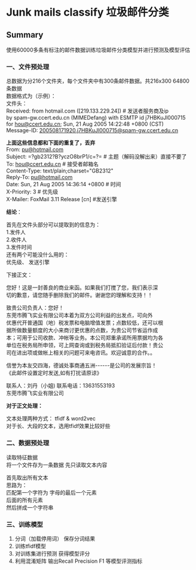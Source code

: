 # Junk mails classify 垃圾邮件分类
## Summary

使用60000多条有标注的邮件数据训练垃圾邮件分类模型并进行预测及模型评估

### 一、文件预处理
总数据为分216个文件夹，每个文件夹中有300条邮件数据。共216x300 64800条数据    
数据格式为（示例）：    
文件头：    
Received: from hotmail.com ([219.133.229.24])    # 发送者服务商及ip     
	by spam-gw.ccert.edu.cn (MIMEDefang) with ESMTP id j7HBKuJl000715    
	for <hou@ccert.edu.cn>; Sun, 21 Aug 2005 14:22:48 +0800 (CST)    
Message-ID: <200508171920.j7HBKuJl000715@spam-gw.ccert.edu.cn>   

**上面这些信息都和下面的重复了，丢弃**    
From: pu@hotmail.com    
Subject: =?gb2312?B?yczO8brP1/c=?=          # 主题（解码没解出来）直接不要了     
To: hou@ccert.edu.cn                   # 接受者邮箱名    
Content-Type: text/plain;charset="GB2312"    
Reply-To: pu@hotmail.com     
Date: Sun, 21 Aug 2005 14:36:14 +0800        # 时间       
X-Priority: 3                        # 优先级       
X-Mailer: FoxMail 3.11 Release [cn]         #发送引擎      

**结论**：

首先在文件头部分可以提取到的信息为：      
1.发件人     
2.收件人     
3.发件时间     
还有两个可能没什么用的：     
优先级、 发送引擎      

下接正文：    


您好！这是一封善良的商业来函。如果我们打搅了您，我们表示深           
切的歉意，请您随手删除我们的邮件。谢谢您的理解和支持！！

致贵公司负责人：您好！        
    东莞市腾飞实业有限公司本着为双方公司利益的出发点，可向外              
优惠代开普通国（地）税发票和电脑增值发票；点数较低，还可以根      
据所做数量额度的大小来商讨更优惠的点数，为贵公司节省运作成        
本；可用于公司收款、冲帐等业务。本公司郑重承诺所用票据均为各        
单位在税务局所申领，可上网查询或到税务局抵扣验证后付款！贵公          
司在进出项或做帐上相关的问题可来电咨讯。欢迎诚意的合作。。            

  信誉为本友交四海，德诚处事商通五洲------是公司的发展宗旨！         
           《此邮件设置定时发送,如有打扰请原谅》           

   联系人：刘丹（小姐)         联系电话：13631553193         
东莞市腾飞实业有限公司   

**对于正文处理：**   

文本处理两种方式： tfidf & word2vec     
对于长、大段的文本，选用tfidf效果比较好些
### 二、数据预处理
读取特征数据    
将一个文件存为一条数据
先只读取文本内容

首先取出所有文本     
思路为：      
匹配第一个字符为 字母的最后一个元素    
后面的所有元素    
然后拼成一个字符串 

### 三、训练模型
1. 分词（加载停用词）  保存分词结果
2. 训练tfidf模型
3. 对训练集进行预测 获得模型评分
4. 利用混淆矩阵 输出Recall Precision F1 等模型评测指标
